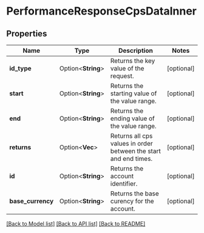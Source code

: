 # PerformanceResponseCpsDataInner

## Properties

Name | Type | Description | Notes
------------ | ------------- | ------------- | -------------
**id_type** | Option<**String**> | Returns the key value of the request. | [optional]
**start** | Option<**String**> | Returns the starting value of the value range. | [optional]
**end** | Option<**String**> | Returns the ending value of the value range. | [optional]
**returns** | Option<**Vec<String>**> | Returns all cps values in order between the start and end times. | [optional]
**id** | Option<**String**> | Returns the account identifier. | [optional]
**base_currency** | Option<**String**> | Returns the base curency for the account. | [optional]

[[Back to Model list]](../README.md#documentation-for-models) [[Back to API list]](../README.md#documentation-for-api-endpoints) [[Back to README]](../README.md)


